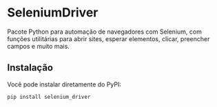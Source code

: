 # SeleniumDriver

Pacote Python para automação de navegadores com Selenium, com funções utilitárias para abrir sites, esperar elementos, clicar, preencher campos e muito mais.

## Instalação

Você pode instalar diretamente do PyPI:

```bash
pip install selenium_driver
```
